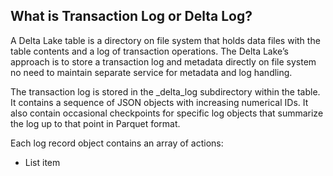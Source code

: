 
## What is Transaction Log or Delta Log?

A Delta Lake table is a directory on file system that holds data files with the table contents and a log of transaction operations. The Delta Lake’s approach is to store a transaction log and metadata directly on file system no need to maintain separate service for metadata and log handling.

The transaction log is stored in the _delta_log subdirectory within the table. It contains a sequence of JSON objects with increasing numerical IDs. It also contain occasional checkpoints for specific log objects that summarize the
log up to that point in Parquet format. 

Each log record object contains an array of actions:

 - List item

<!--stackedit_data:
eyJoaXN0b3J5IjpbMTgxNDI1NDU3NywxNDAxMzY4NzQzLC0xOD
cwNzM1OTkzLC0xNTY0MTU4OTc4LDE5MTM0NDc3MzAsMTkwNjQy
OTMwNiwtMjY0NDc2ODIwLDI3MDg0MDY4NiwtMjA1Njc0MzI3OC
wtMzIxODU3ODU5LC0xNTQ4MTkxMDQ2LC02MDYyNjM5OSwyMTE1
NDMyNzMwLDY4NTYxNTI5NSwtNzk4NTQ0NzM4LDE1MDI0Mjc5Nj
MsMTUzMzg3MTI4OSw2MTk2MTQ5MjMsNzkxNjM1NzU4LC0xMDI5
MzYyMTM3XX0=
-->